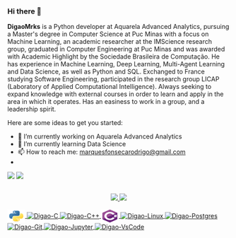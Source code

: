 ### Hi there 👋

**DigaoMrks** is a Python developer at Aquarela Advanced Analytics, pursuing a Master's degree in Computer Science at Puc Minas with a focus on Machine Learning, an academic researcher at the IMScience research group, graduated in Computer Engineering at Puc Minas and was awarded with Academic Highlight by the Sociedade Brasileira de Computação. He has experience in Machine Learning, Deep Learning, Multi-Agent Learning and Data Science, as well as Python and SQL. Exchanged to France studying Software Engineering, participated in the research group LICAP (Laboratory of Applied Computational Intelligence). Always seeking to expand knowledge with external courses in order to learn and apply in the area in which it operates. Has an easiness to work in a group, and a leadership spirit.

Here are some ideas to get you started:

- 🔭 I’m currently working on Aquarela Advanced Analytics
- 🌱 I’m currently learning Data Science
- 📫 How to reach me: marquesfonsecarodrigo@gmail.com
- 
<div> 
  <a href = "mailto:contatomarquesfonsecarodrigo@gmail.com"><img src="https://img.shields.io/badge/-Gmail-%23333?style=for-the-badge&logo=gmail&logoColor=white" target="_blank"></a>
  <a href="https://www.linkedin.com/in/rodrigo-fonseca-marques/" target="_blank"><img src="https://img.shields.io/badge/-LinkedIn-%230077B5?style=for-the-badge&logo=linkedin&logoColor=white" target="_blank"></a> 
</div>

##

<div align="center">
  <a href="https://github.com/DigaoMrks">
  <img height="180em" src="https://github-readme-stats.vercel.app/api?username=DigaoMrks&show_icons=true&theme=dark&include_all_commits=true&count_private=true"/>
  <img height="180em" src="https://github-readme-stats.vercel.app/api/top-langs/?username=DigaoMrks&layout=compact&langs_count=7&theme=dark"/>
</div>
  
<div style="display: inline_block"><br>
  <img align="center" alt="Digao-Python" height="30" width="40" src="https://raw.githubusercontent.com/devicons/devicon/master/icons/python/python-original.svg">
  <img align="center" alt="Digao-C" height="30" width="40" src="https://cdn.jsdelivr.net/gh/devicons/devicon/icons/c/c-original.svg" />
  <img align="center" alt="Digao-C++" height="30" width="40" src="https://cdn.jsdelivr.net/gh/devicons/devicon/icons/cplusplus/cplusplus-original.svg" />
  <img align="center" alt="Digao-C#" height="30" width="40" src="https://raw.githubusercontent.com/devicons/devicon/master/icons/csharp/csharp-original.svg">
  <img align="center" alt="Digao-Linux" height="30" width="40" src="https://cdn.jsdelivr.net/gh/devicons/devicon/icons/linux/linux-original.svg" />
  <img align="center" alt="Digao-Postgres" height="30" width="40" src="https://cdn.jsdelivr.net/gh/devicons/devicon/icons/postgresql/postgresql-original.svg" />
  <!---<img align="center" alt="Digao-Docker" height="30" width="40" src="https://cdn.jsdelivr.net/gh/devicons/devicon/icons/docker/docker-original.svg" /> --->
  <!---<img align="center" alt="Digao-Flask" height="30" width="40" src="https://cdn.jsdelivr.net/gh/devicons/devicon/icons/flask/flask-original-wordmark.svg" />--->
  <img align="center" alt="Digao-Git" height="30" width="40" src="https://cdn.jsdelivr.net/gh/devicons/devicon/icons/git/git-original.svg" />
  <img align="center" alt="Digao-Jupyter" height="30" width="40" src="https://cdn.jsdelivr.net/gh/devicons/devicon/icons/jupyter/jupyter-original-wordmark.svg" />
  <!---<img align="center" alt="Digao-TensorFlow" height="30" width="40" src="https://cdn.jsdelivr.net/gh/devicons/devicon/icons/tensorflow/tensorflow-original.svg" />--->
  <!---<img align="center" alt="Digao-Numpy" height="30" width="40" src="https://cdn.jsdelivr.net/gh/devicons/devicon/icons/numpy/numpy-original.svg" />--->
  <img align="center" alt="Digao-VsCode" height="30" width="40" src="https://cdn.jsdelivr.net/gh/devicons/devicon/icons/vscode/vscode-original.svg" />
</div>
  
  
